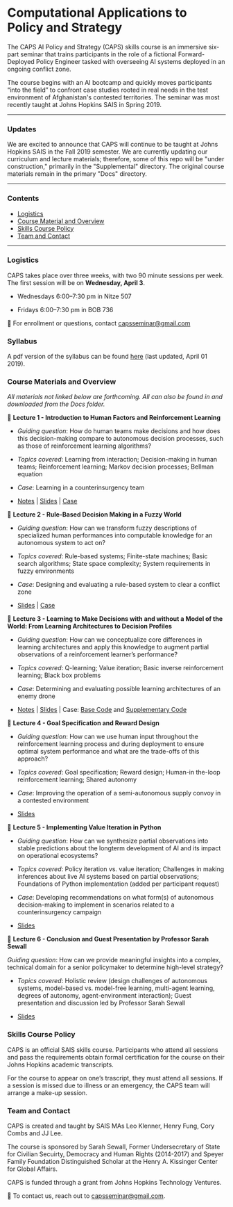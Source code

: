 # Computational Applications to Policy and Strategy

The CAPS AI Policy and Strategy (CAPS) skills course is an immersive six-part seminar that trains participants in the role of a fictional Forward-Deployed Policy Engineer tasked with overseeing AI systems deployed in an ongoing conflict zone. 

The course begins with an AI bootcamp and quickly moves participants “into the field” to confront case studies rooted in real needs in the test environment of Afghanistan's contested territories. The seminar was most recently taught at Johns Hopkins SAIS in Spring 2019. 

___

### Updates

We are excited to announce that CAPS will continue to be taught at Johns Hopkins SAIS in the Fall 2019 semester. We are currently updating our curriculum and lecture materials; therefore, some of this repo will be "under construction," primarily in the "Supplemental" directory. The original course materials remain in the primary "Docs" directory.

___

### Contents

* [Logistics](https://github.com/capsseminar/Course-material/blob/master/README.md#logistics)
* [Course Material and Overview](https://github.com/capsseminar/Course-material/blob/master/README.md#course-materials-and-overview)
* [Skills Course Policy](https://github.com/capsseminar/Course-material/blob/master/README.md#skills-course-policy)
* [Team and Contact](https://github.com/capsseminar/Course-material/blob/master/README.md#team-and-contact)

___

### Logistics 

CAPS takes place over three weeks, with two 90 minute sessions per week. The first session will be on **Wednesday, April 3**.

* Wednesdays 6:00–7:30 pm in Nitze 507

* Fridays 6:00–7:30 pm in BOB 736

:email: For enrollment or questions, contact capsseminar@gmail.com

### Syllabus

A pdf version of the syllabus can be found [here](https://github.com/capsseminar/Course-material/blob/master/Docs/CAPS-Skills-Course_Syllabus.pdf) (last updated, April 01 2019).

### Course Materials and Overview

*All materials not linked below are forthcoming. All can also be found in and downloaded from the Docs folder.*

:blue_book: **Lecture 1 - Introduction to Human Factors and Reinforcement Learning**

* *Guiding question*: How do human teams make decisions and how does this decision-making compare to autonomous decision processes, such as those of reinforcement learning algorithms?

* *Topics covered*: Learning from interaction; Decision-making in human teams; Reinforcement learning;
Markov decision processes; Bellman equation

* *Case*: Learning in a counterinsurgency team

* [Notes](https://github.com/capsseminar/Course-material/blob/master/Docs/Session1_LectureNotes.pdf) | [Slides](https://github.com/capsseminar/Course-material/blob/master/Docs/Session1_Slides.pdf) | [Case](https://github.com/capsseminar/Course-material/blob/master/Docs/Session1_CaseStudy.pdf)

:blue_book: **Lecture 2 - Rule-Based Decision Making in a Fuzzy World**

* *Guiding question*: How can we transform fuzzy descriptions of specialized human performances into computable knowledge for an autonomous system to act on?

* *Topics covered*: Rule-based systems; Finite-state machines; Basic search algorithms; State space
complexity; System requirements in fuzzy environments

* *Case*: Designing and evaluating a rule-based system to clear a conflict zone

* [Slides](https://github.com/capsseminar/Course-material/blob/master/Docs/Session2_Slides.pdf) | [Case](https://github.com/capsseminar/Course-material/blob/master/Docs/Session2_CaseStudy.pdf)

:blue_book: **Lecture 3 - Learning to Make Decisions with and without a Model of the World: From Learning Architectures to Decision Profiles**

* *Guiding question*: How can we conceptualize core differences in learning architectures and apply this knowledge to augment partial observations of a reinforcement learner’s performance?

* *Topics covered*: Q-learning; Value iteration; Basic inverse reinforcement learning; Black box problems

* *Case*: Determining and evaluating possible learning architectures of an enemy drone

* [Notes](https://github.com/capsseminar/Course-material/blob/master/Docs/Session3_LectureNotes.pdf) | [Slides](https://github.com/capsseminar/Course-material/blob/master/Docs/Session3_Slides.pdf) | Case: [Base Code](https://github.com/capsseminar/Course-material/blob/master/Docs/Session3_RoomClearing.py) and [Supplementary Code](https://github.com/capsseminar/Course-material/blob/master/Docs/Session3_RoomClearing_Libraries.py)

:blue_book: **Lecture 4 - Goal Specification and Reward Design**

* *Guiding question*: How can we use human input throughout the reinforcement learning process and during deployment to ensure optimal system performance and what are the trade-offs of this approach?

* *Topics covered*: Goal specification; Reward design; Human-in the-loop reinforcement learning; Shared autonomy

* *Case*: Improving the operation of a semi-autonomous supply convoy in a contested environment

* [Slides](https://github.com/capsseminar/Course-material/blob/master/Docs/Session4_Slides.pdf)

:blue_book: **Lecture 5 - Implementing Value Iteration in Python**

* *Guiding question*: How can we synthesize partial observations into stable predictions about the longterm development of AI and its impact on operational ecosystems?

* *Topics covered*: Policy iteration vs. value iteration; Challenges in making inferences about live AI systems based on partial observations; Foundations of Python implementation (added per participant request)

* *Case*: Developing recommendations on what form(s) of autonomous decision-making to implement in scenarios related to a counterinsurgency campaign

* [Slides](https://github.com/capsseminar/Course-material/blob/master/Docs/Session5_Slides.pdf)

:blue_book: **Lecture 6 - Conclusion and Guest Presentation by Professor Sarah Sewall**

*Guiding question*: How can we provide meaningful insights into a complex, technical domain for a senior policymaker to determine high-level strategy?

* *Topics covered*: Holistic review (design challenges of autonomous systems, model-based vs. model-free learning, multi-agent learning, degrees of autonomy, agent-environment interaction); Guest presentation and discussion led by Professor Sarah Sewall

* [Slides](https://github.com/capsseminar/Course-material/blob/master/Docs/Session6_Slides.pdf)

### Skills Course Policy

CAPS is an official SAIS skills course. Participants who attend all sessions and pass the requirements obtain formal certification for the course on their Johns Hopkins academic transcripts.

For the course to appear on one’s trascript, they must attend all sessions. If a session is missed due to illness or an emergency, the CAPS team will arrange a make-up session.

### Team and Contact

CAPS is created and taught by SAIS MAs Leo Klenner, Henry Fung, Cory Combs and JJ Lee. 

The course is sponsored by Sarah Sewall, Former Undersecretary of State for Civilian Secuirty, Democracy and Human Rights (2014-2017) and Speyer Family Foundation Distinguished Scholar at the Henry A. Kissinger Center for Global Affairs.

CAPS is funded through a grant from Johns Hopkins Technology Ventures.

:email: To contact us, reach out to capsseminar@gmail.com.
